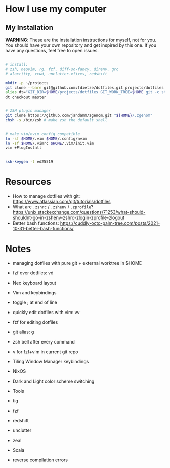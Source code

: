 # How I use my computer


## My Installation
**WARNING**: These are the installation instructions for myself, not for you. You should have your own repository and get inspired by this one. If you have any questions, feel free to open issues.
```bash

# install:
# zsh, neovim, rg, fzf, diff-so-fancy, direnv, grc
# alacritty, xcwd, unclutter-xfixes, redshift

mkdir -p ~/projects
git clone --bare git@github.com:fdietze/dotfiles.git projects/dotfiles
alias dt="GIT_DIR=$HOME/projects/dotfiles GIT_WORK_TREE=$HOME git -c status.showUntrackedFiles=no"
dt checkout master


# ZSH plugin manager
git clone https://github.com/jandamm/zgenom.git "${HOME}/.zgenom"
chsh -s /bin/zsh # make zsh the default shell


# make vim/nvim config compatible
ln -sf $HOME/.vim $HOME/.config/nvim
ln -sf $HOME/.vimrc $HOME/.vim/init.vim
vim +PlugInstall


ssh-keygen -t ed25519
```

# Resources

* How to manage dotfiles with git: https://www.atlassian.com/git/tutorials/dotfiles
* What are `.zshrc` / `.zshenv` / `.zprofile`? https://unix.stackexchange.com/questions/71253/what-should-shouldnt-go-in-zshenv-zshrc-zlogin-zprofile-zlogout
* Better bash functions: https://cuddly-octo-palm-tree.com/posts/2021-10-31-better-bash-functions/

# Notes

* managing dotfiles with pure git + external worktree in $HOME
* fzf over dotfiles: vd
* Neo keyboard layout
* Vim and keybindings
 * toggle ; at end of line
* quickly edit dotfiles with vim: vv
* fzf for editing dotfiles
* git alias: g
* zsh bell after every command
* v for fzf+vim in current git repo
* Tiling Window Manager keybindings
* NixOS
* Dark and Light color scheme switching
* Tools
 * tig
 * fzf
 * redshift
 * unclutter
 * zeal

* Scala
 * reverse compilation errors
